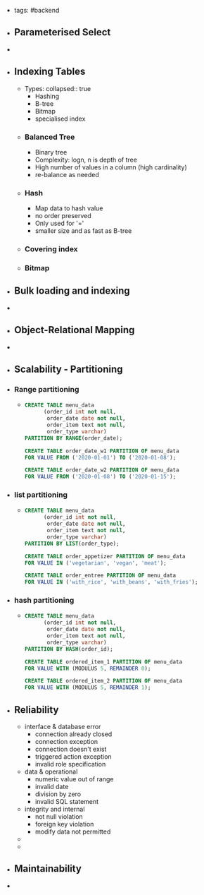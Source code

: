 - tags: #backend
- ## Parameterised Select
-
- ## Indexing Tables
	- Types:
	  collapsed:: true
		- Hashing
		- B-tree
		- Bitmap
		- specialised index
	- ### Balanced Tree
		- Binary tree
		- Complexity: logn, n is depth of tree
		- High number of values in a column (high cardinality)
		- re-balance as needed
	- ### Hash
		- Map data to hash value
		- no order preserved
		- Only used for '='
		- smaller size and as fast as B-tree
	- ### Covering index
	- ### Bitmap
- ## Bulk loading and indexing
-
- ## Object-Relational Mapping
-
- ## Scalability - Partitioning
- ### Range partitioning
	- ```sql
	  CREATE TABLE menu_data
	        (order_id int not null,
	         order_date date not null,
	         order_item text not null,
	         order_type varchar)
	  PARTITION BY RANGE(order_date);
	  
	  CREATE TABLE order_date_w1 PARTITION OF menu_data
	  FOR VALUE FROM ('2020-01-01') TO ('2020-01-08');
	  
	  CREATE TABLE order_date_w2 PARTITION OF menu_data
	  FOR VALUE FROM ('2020-01-08') TO ('2020-01-15');
	  ```
- ### list partitioning
	- ```sql
	  CREATE TABLE menu_data
	        (order_id int not null,
	         order_date date not null,
	         order_item text not null,
	         order_type varchar)
	  PARTITION BY LIST(order_type);
	  
	  CREATE TABLE order_appetizer PARTITION OF menu_data
	  FOR VALUE IN ('vegetarian', 'vegan', 'meat');
	  
	  CREATE TABLE order_entree PARTITION OF menu_data
	  FOR VALUE IN ('with_rice', 'with_beans', 'with_fries');
	  ```
- ### hash partitioning
	- ```sql
	  CREATE TABLE menu_data
	        (order_id int not null,
	         order_date date not null,
	         order_item text not null,
	         order_type varchar)
	  PARTITION BY HASH(order_id);
	  
	  CREATE TABLE ordered_item_1 PARTITION OF menu_data
	  FOR VALUE WITH (MODULUS 5, REMAINDER 0);
	  
	  CREATE TABLE ordered_item_2 PARTITION OF menu_data
	  FOR VALUE WITH (MODULUS 5, REMAINDER 1);
	  ```
- ## Reliability
	- interface & database error
		- connection already closed
		- connection exception
		- connection doesn't exist
		- triggered action exception
		- invalid role specification
	- data & operational
		- numeric value out of range
		- invalid date
		- division by zero
		- invalid SQL statement
	- integrity and internal
		- not null violation
		- foreign key violation
		- modify data not permitted
	-
	-
- ## Maintainability
-